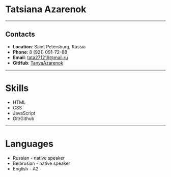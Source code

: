 # **Tatsiana Azarenok**
***
## **Contacts**

* **Location**: Saint Petersburg, Russia
* **Phone**: 8 (921) 091-72-88
* **Email**: tata271219@mail.ru
* **GitHub**: [TanyaAzarenok](https://github.com/TanyaAzarenok)
***
# **Skills**
* HTML
* CSS
* JavaScript
* Git/Github
***
# **Languages**
* Russian - native speaker
* Belarusian - native speaker
* English - A2


